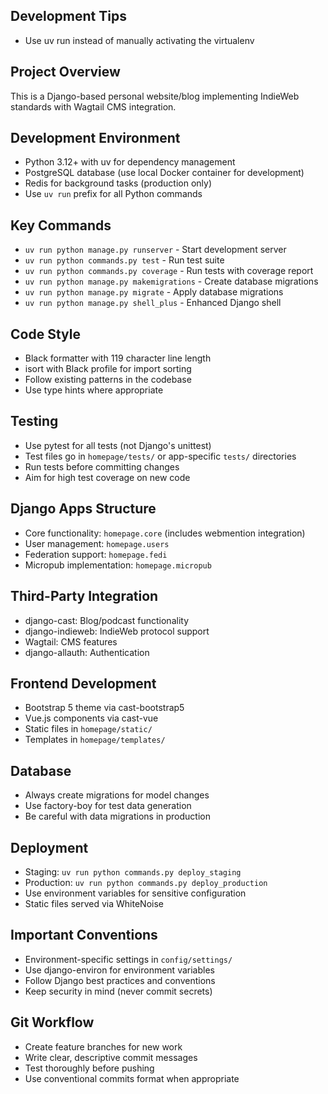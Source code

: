 ## Development Tips
- Use uv run instead of manually activating the virtualenv

## Project Overview
This is a Django-based personal website/blog implementing IndieWeb standards with Wagtail CMS integration.

## Development Environment
- Python 3.12+ with uv for dependency management
- PostgreSQL database (use local Docker container for development)
- Redis for background tasks (production only)
- Use `uv run` prefix for all Python commands

## Key Commands
- `uv run python manage.py runserver` - Start development server
- `uv run python commands.py test` - Run test suite
- `uv run python commands.py coverage` - Run tests with coverage report
- `uv run python manage.py makemigrations` - Create database migrations
- `uv run python manage.py migrate` - Apply database migrations
- `uv run python manage.py shell_plus` - Enhanced Django shell

## Code Style
- Black formatter with 119 character line length
- isort with Black profile for import sorting
- Follow existing patterns in the codebase
- Use type hints where appropriate

## Testing
- Use pytest for all tests (not Django's unittest)
- Test files go in `homepage/tests/` or app-specific `tests/` directories
- Run tests before committing changes
- Aim for high test coverage on new code

## Django Apps Structure
- Core functionality: `homepage.core` (includes webmention integration)
- User management: `homepage.users`
- Federation support: `homepage.fedi`
- Micropub implementation: `homepage.micropub`

## Third-Party Integration
- django-cast: Blog/podcast functionality
- django-indieweb: IndieWeb protocol support
- Wagtail: CMS features
- django-allauth: Authentication

## Frontend Development
- Bootstrap 5 theme via cast-bootstrap5
- Vue.js components via cast-vue
- Static files in `homepage/static/`
- Templates in `homepage/templates/`

## Database
- Always create migrations for model changes
- Use factory-boy for test data generation
- Be careful with data migrations in production

## Deployment
- Staging: `uv run python commands.py deploy_staging`
- Production: `uv run python commands.py deploy_production`
- Use environment variables for sensitive configuration
- Static files served via WhiteNoise

## Important Conventions
- Environment-specific settings in `config/settings/`
- Use django-environ for environment variables
- Follow Django best practices and conventions
- Keep security in mind (never commit secrets)

## Git Workflow
- Create feature branches for new work
- Write clear, descriptive commit messages
- Test thoroughly before pushing
- Use conventional commits format when appropriate
